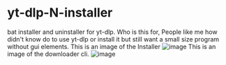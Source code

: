 # yt-dlp-N-installer
bat installer and uninstaller for yt-dlp.
Who is this for, People like me how didn't know do to use yt-dlp or install it but still want a small size program without gui elements. 
This is an image of the Installer
![image](https://user-images.githubusercontent.com/57308435/156509672-6a74eac3-0a73-450c-b288-025e87057245.png)
This is an image of the downloader cli. 
![image](https://user-images.githubusercontent.com/57308435/156509440-6ad3a6fc-6b44-4ba5-a033-578c2c8f6927.png)
